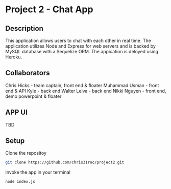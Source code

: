 # Project 2 - Chat App

## Description 
This application allows users to chat with each other in real time. The application utilizes Node and Express for web servers and is backed by MySQL database with a Sequelize ORM. The appication is deloyed using Heroku. 

## Collaborators
Chris Hicks - team captain, front end & floater
Muhammad Usman - front end  & API
Kyle - back end
Walter Leiva - back end
Nikki Nguyen - front end, demo powerpoint & floater

## APP UI
TBD

## Setup
Clone the repositoy 
```bash 
git clone https://github.com/chris31roc/project2.git
```

Invoke the app in your terminal
```bash
node index.js
```